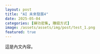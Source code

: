 ```yaml
---
layout: post
title: "AI 未來發展4"
date: 2025-05-04
categories: [練功密集, 賺錢方式]
image: /assets/assets/img/post/test_1.png
featured: true
---
```

這是內文內容。